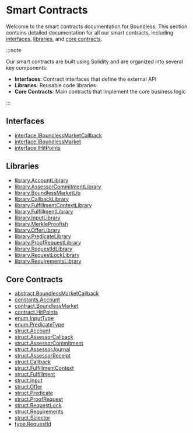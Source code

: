 # Smart Contracts

Welcome to the smart contracts documentation for Boundless. This section contains detailed documentation for all our smart contracts, including [interfaces](#interfaces), [libraries](#libraries), and [core contracts](#core-contracts).

:::note

Our smart contracts are built using Solidity and are organized into several key components:

- **Interfaces**: Contract interfaces that define the external API
- **Libraries**: Reusable code libraries
- **Core Contracts**: Main contracts that implement the core business logic

:::

## Interfaces

- [interface.IBoundlessMarketCallback](/developers/smart-contracts/interface-IBoundlessMarketCallback)
- [interface.IBoundlessMarket](/developers/smart-contracts/interface-IBoundlessMarket)
- [interface.IHitPoints](/developers/smart-contracts/interface-IHitPoints)

## Libraries

- [library.AccountLibrary](/developers/smart-contracts/library-AccountLibrary)
- [library.AssessorCommitmentLibrary](/developers/smart-contracts/library-AssessorCommitmentLibrary)
- [library.BoundlessMarketLib](/developers/smart-contracts/library-BoundlessMarketLib)
- [library.CallbackLibrary](/developers/smart-contracts/library-CallbackLibrary)
- [library.FulfillmentContextLibrary](/developers/smart-contracts/library-FulfillmentContextLibrary)
- [library.FulfillmentLibrary](/developers/smart-contracts/library-FulfillmentLibrary)
- [library.InputLibrary](/developers/smart-contracts/library-InputLibrary)
- [library.MerkleProofish](/developers/smart-contracts/library-MerkleProofish)
- [library.OfferLibrary](/developers/smart-contracts/library-OfferLibrary)
- [library.PredicateLibrary](/developers/smart-contracts/library-PredicateLibrary)
- [library.ProofRequestLibrary](/developers/smart-contracts/library-ProofRequestLibrary)
- [library.RequestIdLibrary](/developers/smart-contracts/library-RequestIdLibrary)
- [library.RequestLockLibrary](/developers/smart-contracts/library-RequestLockLibrary)
- [library.RequirementsLibrary](/developers/smart-contracts/library-RequirementsLibrary)

## Core Contracts

- [abstract.BoundlessMarketCallback](/developers/smart-contracts/abstract-BoundlessMarketCallback)
- [constants.Account](/developers/smart-contracts/constants-Account)
- [contract.BoundlessMarket](/developers/smart-contracts/contract-BoundlessMarket)
- [contract.HitPoints](/developers/smart-contracts/contract-HitPoints)
- [enum.InputType](/developers/smart-contracts/enum-InputType)
- [enum.PredicateType](/developers/smart-contracts/enum-PredicateType)
- [struct.Account](/developers/smart-contracts/struct-Account)
- [struct.AssessorCallback](/developers/smart-contracts/struct-AssessorCallback)
- [struct.AssessorCommitment](/developers/smart-contracts/struct-AssessorCommitment)
- [struct.AssessorJournal](/developers/smart-contracts/struct-AssessorJournal)
- [struct.AssessorReceipt](/developers/smart-contracts/struct-AssessorReceipt)
- [struct.Callback](/developers/smart-contracts/struct-Callback)
- [struct.FulfillmentContext](/developers/smart-contracts/struct-FulfillmentContext)
- [struct.Fulfillment](/developers/smart-contracts/struct-Fulfillment)
- [struct.Input](/developers/smart-contracts/struct-Input)
- [struct.Offer](/developers/smart-contracts/struct-Offer)
- [struct.Predicate](/developers/smart-contracts/struct-Predicate)
- [struct.ProofRequest](/developers/smart-contracts/struct-ProofRequest)
- [struct.RequestLock](/developers/smart-contracts/struct-RequestLock)
- [struct.Requirements](/developers/smart-contracts/struct-Requirements)
- [struct.Selector](/developers/smart-contracts/struct-Selector)
- [type.RequestId](/developers/smart-contracts/type-RequestId)
